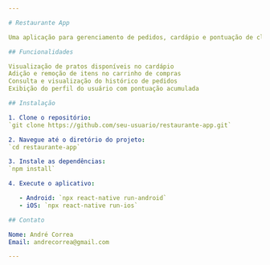```yaml
---

# Restaurante App

Uma aplicação para gerenciamento de pedidos, cardápio e pontuação de clientes em um restaurante, desenvolvida com React Native.

## Funcionalidades

Visualização de pratos disponíveis no cardápio  
Adição e remoção de itens no carrinho de compras  
Consulta e visualização do histórico de pedidos  
Exibição do perfil do usuário com pontuação acumulada

## Instalação

1. Clone o repositório:  
`git clone https://github.com/seu-usuario/restaurante-app.git`

2. Navegue até o diretório do projeto:  
`cd restaurante-app`

3. Instale as dependências:  
`npm install`

4. Execute o aplicativo:

   - Android: `npx react-native run-android`
   - iOS: `npx react-native run-ios`

## Contato

Nome: André Correa  
Email: andrecorrea@gmail.com

---
```

